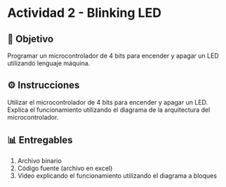 # Actividad 2 - Blinking LED
## 🎯 Objetivo
Programar un microcontrolador de 4 bits para encender y apagar un LED utilizando lenguaje máquina.

## ⚙️ Instrucciones
Utilizar el microcontrolador de 4 bits para encender y apagar un LED. Explica el funcionamiento utilizando el diagrama de la arquitectura del microcontrolador.

## 📊 Entregables
1. Archivo binario
2. Código fuente (archivo en excel)
3. Video explicando el funcionamiento utilizando el diagrama a bloques
   

